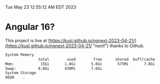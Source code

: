 Tue May 23 12:55:12 AM EDT 2023

# Angular 16?


This project is live at [https://kusl.github.io/ngnext-2023-04-21/](https://kusl.github.io/ngnext-2023-04-21/ "next!") thanks to Github.

```bash
System Memory
               total        used        free      shared  buff/cache   available
Mem:            15Gi       1.8Gi       5.6Gi       575Mi       7.8Gi        12Gi
Swap:          8.0Gi       439Mi       7.6Gi
System Storage
902M	.
